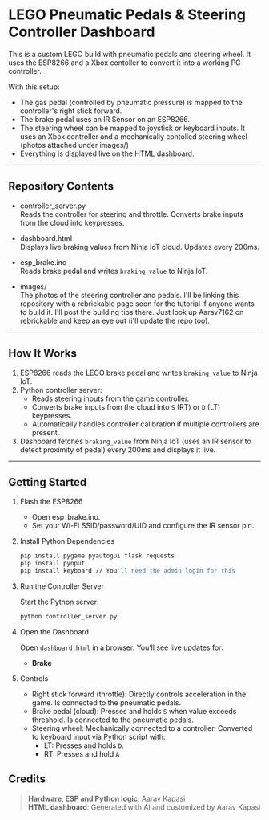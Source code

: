 # LEGO Pneumatic Pedals & Steering Controller Dashboard

This is a custom LEGO build with pneumatic pedals and steering wheel. It uses the ESP8266 and a Xbox contoller to convert it into a working PC controller.

With this setup:  
- The gas pedal (controlled by pneumatic pressure) is mapped to the controller's right stick forward.  
- The brake pedal uses an IR Sensor on an ESP8266.  
- The steering wheel can be mapped to joystick or keyboard inputs. It uses an Xbox controller and a mechanically contolled steering wheel (photos attached under images/)  
- Everything is displayed live on the HTML dashboard.  

---

## Repository Contents

- controller_server.py  
  Reads the controller for steering and throttle. Converts brake inputs from the cloud into keypresses.

- dashboard.html  
  Displays live braking values from Ninja IoT cloud. Updates every 200ms.

- esp_brake.ino  
  Reads brake pedal and writes `braking_value` to Ninja IoT.

- images/  
  The photos of the steering controller and pedals. I'll be linking this repository with a rebrickable page soon for the tutorial if anyone wants to build it. I'll post the building tips there. Just look up Aarav7162 on rebrickable and keep an eye out (i'll update the repo too).

---

## How It Works

1. ESP8266 reads the LEGO brake pedal and writes `braking_value` to Ninja IoT.
2. Python controller server:
   - Reads steering inputs from the game controller.
   - Converts brake inputs from the cloud into `S` (RT) or `D` (LT) keypresses.
   - Automatically handles controller calibration if multiple controllers are present.
3. Dashboard fetches `braking_value` from Ninja IoT (uses an IR sensor to detect proximity of pedal) every 200ms and displays it live.

---

## Getting Started

1. Flash the ESP8266  
   - Open esp_brake.ino.  
   - Set your Wi-Fi SSID/password/UID and configure the IR sensor pin.  

2. Install Python Dependencies  
   ```bash
   pip install pygame pyautogui flask requests
   pip install pynput
   pip install keyboard // You'll need the admin login for this

3. Run the Controller Server

    Start the Python server:
    ```bash
    python controller_server.py

4. Open the Dashboard

   Open `dashboard.html` in a browser. You’ll see live updates for: 
   - **Brake**  

5. Controls
   - Right stick forward (throttle): Directly controls acceleration in the game. Is connected to the pneumatic pedals.
   - Brake pedal (cloud): Presses and holds `S` when value exceeds threshold. Is connected to the pneumatic pedals.
   - Steering wheel: Mechanically connected to a controller. Converted to keyboard input via Python script with:
      - LT: Presses and holds `D`.
      - RT: Presses and hold `A`


## Credits
>  **Hardware, ESP and Python logic**: Aarav Kapasi  
>  **HTML dashboard**: Generated with AI and customized by Aarav Kapasi  
